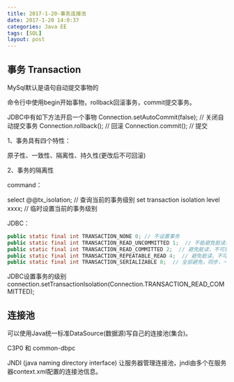 ```yaml
---
title: 2017-1-20-事务连接池
date: 2017-1-20 14:0:37 
categories: Java EE
tags: [SQL]
layout: post
---
```


<!-- more -->
## 事务 Transaction

MySql默认是语句自动提交事物的

命令行中使用begin开始事物，rollback回滚事务，commit提交事务。

JDBC中有如下方法开启一个事物
Connection.setAutoCommit(false); // 关闭自动提交事务
Connection.rollback(); // 回滚
Connection.commit(); // 提交

1、事务具有四个特性：

原子性、一致性、隔离性、持久性(更改后不可回滚)

2、事务的隔离性

command：

select @@tx_isolation; // 查询当前的事务级别
set transaction isolation level xxxx; // 临时设置当前的事务级别

JDBC：

``` java
public static final int TRANSACTION_NONE 0; // 不设置事务
public static final int TRANSACTION_READ_UNCOMMITTED 1;  // 不能避免脏读、不可重复读、虚读
public static final int TRANSACTION_READ_COMMITTED 2;  // 避免脏读，不可重复读、虚读
public static final int TRANSACTION_REPEATABLE_READ 4;  // 避免脏读、不可重复读，可能会虚读
public static final int TRANSACTION_SERIALIZABLE 8;  // 全部避免，同步，一个事务会等待另一个事务的commit
```

JDBC设置事务的级别
connection.setTransactionIsolation(Connection.TRANSACTION_READ_COMMITTED);


## 连接池 

可以使用Java统一标准DataSource(数据源)写自己的连接池(集合)。

C3P0 和 common-dbpc

JNDI (java naming directory interface) 让服务器管理连接池，jndi由多个在服务器context.xml配置的连接池信息。